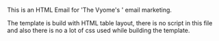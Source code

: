 This is an HTML Email for 'The Vyome's ' email marketing.

The template is build with HTML table layout, there is no script in this file and also there is no a lot of css used while building the template.
